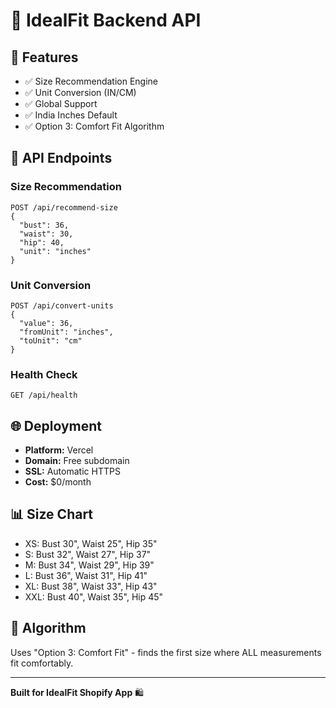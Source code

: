# 🚀 IdealFit Backend API

## 🌟 **Features**
- ✅ Size Recommendation Engine
- ✅ Unit Conversion (IN/CM)
- ✅ Global Support
- ✅ India Inches Default
- ✅ Option 3: Comfort Fit Algorithm

## 🚀 **API Endpoints**

### Size Recommendation
```
POST /api/recommend-size
{
  "bust": 36,
  "waist": 30,
  "hip": 40,
  "unit": "inches"
}
```

### Unit Conversion
```
POST /api/convert-units
{
  "value": 36,
  "fromUnit": "inches",
  "toUnit": "cm"
}
```

### Health Check
```
GET /api/health
```

## 🌐 **Deployment**
- **Platform:** Vercel
- **Domain:** Free subdomain
- **SSL:** Automatic HTTPS
- **Cost:** $0/month

## 📊 **Size Chart**
- XS: Bust 30", Waist 25", Hip 35"
- S: Bust 32", Waist 27", Hip 37"
- M: Bust 34", Waist 29", Hip 39"
- L: Bust 36", Waist 31", Hip 41"
- XL: Bust 38", Waist 33", Hip 43"
- XXL: Bust 40", Waist 35", Hip 45"

## 🎯 **Algorithm**
Uses "Option 3: Comfort Fit" - finds the first size where ALL measurements fit comfortably.

---
**Built for IdealFit Shopify App** 🛍️
